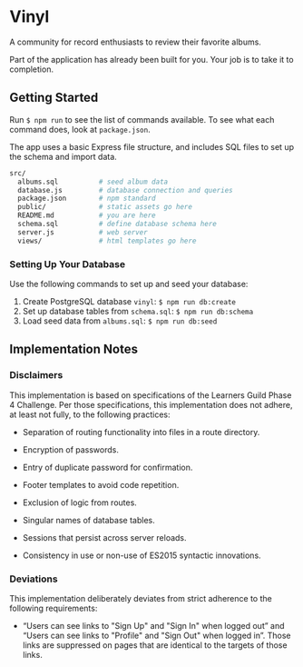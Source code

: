 # Vinyl

A community for record enthusiasts to review their favorite albums.

Part of the application has already been built for you. Your job is to take it to completion.

## Getting Started

Run `$ npm run` to see the list of commands available. To see what each command does, look at `package.json`.

The app uses a basic Express file structure, and includes SQL files to set up the schema and import data.

```sh
src/
  albums.sql          # seed album data
  database.js         # database connection and queries
  package.json        # npm standard
  public/             # static assets go here
  README.md           # you are here
  schema.sql          # define database schema here
  server.js           # web server
  views/              # html templates go here
```

### Setting Up Your Database

Use the following commands to set up and seed your database:

1. Create PostgreSQL database `vinyl`: `$ npm run db:create`
1. Set up database tables from `schema.sql`: `$ npm run db:schema`
1. Load seed data from `albums.sql`: `$ npm run db:seed`

## Implementation Notes

### Disclaimers

This implementation is based on specifications of the Learners Guild Phase 4 Challenge. Per those specifications, this implementation does not adhere, at least not fully, to the following practices:

- Separation of routing functionality into files in a route directory.

- Encryption of passwords.

- Entry of duplicate password for confirmation.

- Footer templates to avoid code repetition.

- Exclusion of logic from routes.

- Singular names of database tables.

- Sessions that persist across server reloads.

- Consistency in use or non-use of ES2015 syntactic innovations.

### Deviations

This implementation deliberately deviates from strict adherence to the following requirements:

- “Users can see links to "Sign Up" and "Sign In" when logged out” and “Users can see links to "Profile" and "Sign Out" when logged in”. Those links are suppressed on pages that are identical to the targets of those links.
